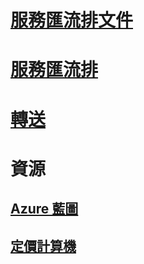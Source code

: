 # [服務匯流排文件](index.md)
# [服務匯流排](/azure/service-bus-messaging)
# [轉送](/azure/service-bus-relay)
# 資源
## [Azure 藍圖](https://azure.microsoft.com/roadmap/?category=enterprise-integration)
## [定價計算機](https://azure.microsoft.com/pricing/calculator/)
